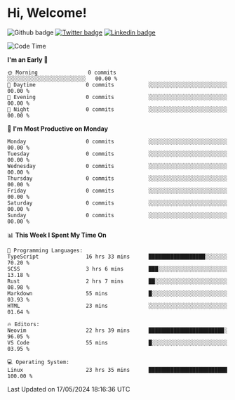   # Hi, Welcome!
  ![Github badge](https://img.shields.io/github/followers/kraken-afk.svg?style=social&label=Follow&maxAge=2592000)
  [![Twitter badge](https://img.shields.io/badge/-Twitter-00acee?style=flat-square&logo=Twitter&logoColor=white)](https://twitter.com/trshppl)
  [![Linkedin badge](https://img.shields.io/badge/LinkedIn-0077B5?style=flat-square&logo=linkedin&logoColor=white)](https://www.linkedin.com/in/noveanrer)
<!--START_SECTION:waka-->
![Code Time](http://img.shields.io/badge/Code%20Time-220%20hrs%2018%20mins-blue)

**I'm an Early 🐤** 

```text
🌞 Morning                0 commits           ░░░░░░░░░░░░░░░░░░░░░░░░░   00.00 % 
🌆 Daytime                0 commits           ░░░░░░░░░░░░░░░░░░░░░░░░░   00.00 % 
🌃 Evening                0 commits           ░░░░░░░░░░░░░░░░░░░░░░░░░   00.00 % 
🌙 Night                  0 commits           ░░░░░░░░░░░░░░░░░░░░░░░░░   00.00 % 
```
📅 **I'm Most Productive on Monday** 

```text
Monday                   0 commits           ░░░░░░░░░░░░░░░░░░░░░░░░░   00.00 % 
Tuesday                  0 commits           ░░░░░░░░░░░░░░░░░░░░░░░░░   00.00 % 
Wednesday                0 commits           ░░░░░░░░░░░░░░░░░░░░░░░░░   00.00 % 
Thursday                 0 commits           ░░░░░░░░░░░░░░░░░░░░░░░░░   00.00 % 
Friday                   0 commits           ░░░░░░░░░░░░░░░░░░░░░░░░░   00.00 % 
Saturday                 0 commits           ░░░░░░░░░░░░░░░░░░░░░░░░░   00.00 % 
Sunday                   0 commits           ░░░░░░░░░░░░░░░░░░░░░░░░░   00.00 % 
```


📊 **This Week I Spent My Time On** 

```text
💬 Programming Languages: 
TypeScript               16 hrs 33 mins      ██████████████████░░░░░░░   70.20 % 
SCSS                     3 hrs 6 mins        ███░░░░░░░░░░░░░░░░░░░░░░   13.18 % 
Rust                     2 hrs 7 mins        ██░░░░░░░░░░░░░░░░░░░░░░░   08.98 % 
Markdown                 55 mins             █░░░░░░░░░░░░░░░░░░░░░░░░   03.93 % 
HTML                     23 mins             ░░░░░░░░░░░░░░░░░░░░░░░░░   01.64 % 

🔥 Editors: 
Neovim                   22 hrs 39 mins      ████████████████████████░   96.05 % 
VS Code                  55 mins             █░░░░░░░░░░░░░░░░░░░░░░░░   03.95 % 

💻 Operating System: 
Linux                    23 hrs 35 mins      █████████████████████████   100.00 % 
```


 Last Updated on 17/05/2024 18:16:36 UTC
<!--END_SECTION:waka-->